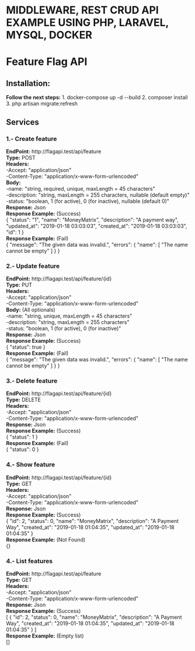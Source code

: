 <h1>MIDDLEWARE, REST CRUD API EXAMPLE USING PHP, LARAVEL, MYSQL, DOCKER</h1>

<h1>Feature Flag API </h1>

<h2>Installation:</h2>
<strong>Follow the next steps:</strong>
1. docker-compose up -d --build
2. composer install
3. php artisan migrate:refresh

<h2>Services</h2>

<h3>1.- Create feature</h3>
<strong>EndPoint:</strong> http://flagapi.test/api/feature <br>
<strong>Type:</strong> POST <br>
<strong>Headers:</strong> <br>
-Accept: "application/json" <br>
-Content-Type: "application/x-www-form-urlencoded" <br>
<strong>Body:</strong><br>
-name: "string, required, unique, maxLength = 45 characters" <br>
-description: "string, maxLength = 255 characters, nullable (default empty)" <br>
-status: "boolean, 1 (for active), 0 (for inactive), nullable (default 0)" <br>
<strong>Response:</strong> Json<br>
<strong>Response Example:</strong> (Success)<br>
{
    "status": "1",
    "name": "MoneyMatrix",
    "description": "A payment way",
    "updated_at": "2019-01-18 03:03:03",
    "created_at": "2019-01-18 03:03:03",
    "id": 1
}
<br><strong>Response Example:</strong> (Fail)<br>
{
    "message": "The given data was invalid.",
    "errors": {
        "name": [
            "The name cannot be empty"
        ]
    }
}
<h3>2.- Update feature</h3>
<strong>EndPoint:</strong> http://flagapi.test/api/feature/{id} <br>
<strong>Type:</strong> PUT <br>
<strong>Headers:</strong> <br>
-Accept: "application/json" <br>
-Content-Type: "application/x-www-form-urlencoded" <br>
<strong>Body:</strong> (All optionals)<br>
-name: "string, unique, maxLength = 45 characters" <br>
-description: "string, maxLength = 255 characters" <br>
-status: "boolean, 1 (for active), 0 (for inactive)" <br>
<strong>Response:</strong> Json<br>
<strong>Response Example:</strong> (Success)<br>
{
    "status": true
}
<br><strong>Response Example:</strong> (Fail)<br>
{
    "message": "The given data was invalid.",
    "errors": {
        "name": [
            "The name cannot be empty"
        ]
    }
}
<h3>3.- Delete feature</h3>
<strong>EndPoint:</strong> http://flagapi.test/api/feature/{id} <br>
<strong>Type:</strong> DELETE <br>
<strong>Headers:</strong> <br>
-Accept: "application/json" <br>
-Content-Type: "application/x-www-form-urlencoded" <br>
<strong>Response:</strong> Json<br>
<strong>Response Example:</strong> (Success)<br>
{
    "status": 1
}
<br><strong>Response Example:</strong> (Fail)<br>
{
    "status": 0
}
<h3>4.- Show feature</h3>
<strong>EndPoint:</strong> http://flagapi.test/api/feature/{id} <br>
<strong>Type:</strong> GET <br>
<strong>Headers:</strong> <br>
-Accept: "application/json" <br>
-Content-Type: "application/x-www-form-urlencoded" <br>
<strong>Response:</strong> Json<br>
<strong>Response Example:</strong> (Success)<br>
{
    "id": 2,
    "status": 0,
    "name": "MoneyMatrix",
    "description": "A Payment Way",
    "created_at": "2019-01-18 01:04:35",
    "updated_at": "2019-01-18 01:04:35"
}
<br><strong>Response Example:</strong> (Not Found)<br>
{}
<h3>4.- List features</h3>
<strong>EndPoint:</strong> http://flagapi.test/api/feature <br>
<strong>Type:</strong> GET <br>
<strong>Headers:</strong> <br>
-Accept: "application/json" <br>
-Content-Type: "application/x-www-form-urlencoded" <br>
<strong>Response:</strong> Json<br>
<strong>Response Example:</strong> (Success)<br>
[
    {
        "id": 2,
        "status": 0,
        "name": "MoneyMatrix",
        "description": "A Payment Way",
        "created_at": "2019-01-18 01:04:35",
        "updated_at": "2019-01-18 01:04:35"
    }
]
<br><strong>Response Example:</strong> (Empty list)<br>
[]
